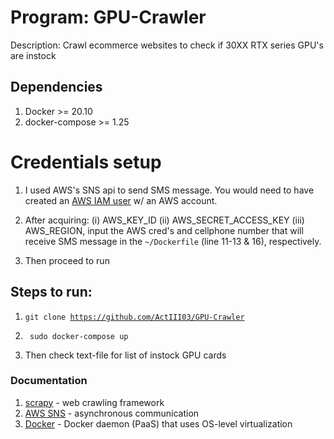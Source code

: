 # Program: GPU-Crawler
Description: Crawl ecommerce websites to check if 30XX RTX series GPU's are instock  

## Dependencies
1. Docker >= 20.10
2. docker-compose >= 1.25

# Credentials setup
1. I used AWS's SNS api to send SMS message. You would need to have created an [AWS IAM user](https://docs.aws.amazon.com/IAM/latest/UserGuide/id_users_create.html) w/ an AWS account.  
2. After acquiring: (i) AWS_KEY_ID (ii) AWS_SECRET_ACCESS_KEY (iii) AWS_REGION, input the AWS cred's and cellphone number that will receive SMS message in the <code>~/Dockerfile</code> (line 11-13 & 16), respectively.  

3. Then proceed to run

## Steps to run:
1. <code>git clone https://github.com/ActIII03/GPU-Crawler </code>

2. <code> sudo docker-compose up </code>
3. Then check text-file for list of instock GPU cards

### Documentation
1. [scrapy](https://docs.scrapy.org/en/latest/) - web crawling framework
2. [AWS SNS](https://docs.aws.amazon.com/sns/latest/dg/welcome.html) - asynchronous communication
3. [Docker](https://docs.docker.com/reference/) - Docker daemon (PaaS) that uses OS-level virtualization
